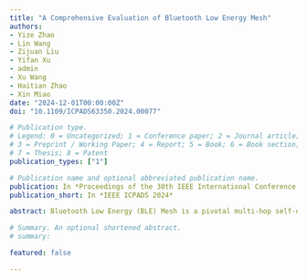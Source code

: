 ```yaml
---
title: "A Comprehensive Evaluation of Bluetooth Low Energy Mesh"
authors:
- Yize Zhao
- Lin Wang
- Zijuan Liu
- Yifan Xu
- admin
- Xu Wang
- Haitian Zhao
- Xin Miao
date: "2024-12-01T00:00:00Z"
doi: "10.1109/ICPADS63350.2024.00077"

# Publication type.
# Legend: 0 = Uncategorized; 1 = Conference paper; 2 = Journal article;
# 3 = Preprint / Working Paper; 4 = Report; 5 = Book; 6 = Book section;
# 7 = Thesis; 8 = Patent
publication_types: ["1"]

# Publication name and optional abbreviated publication name.
publication: In *Proceedings of the 30th IEEE International Conference on Parallel and Distributed Systems*
publication_short: In *IEEE ICPADS 2024*

abstract: Bluetooth Low Energy (BLE) Mesh is a pivotal multi-hop self-organizing network in the Internet of Things (IoT) domain, offering low power consumption, low cost, and robustness. This paper presents a comprehensive study on the communication performance of BLE-Mesh using commercial off-the-shelf devices, focusing on the impact of key mesh parameters such as transmission power, packet interval, and network structure on performance. Through extensive indoor and outdoor experiments, we quantify the impact of these parameters and conduct a detailed study. Our findings provide insights into the actual communication range of BLE-Mesh, the effect of node design on overall network performance, and the configuration for optimal performance. The research contributes to the establishment of a BLE-Mesh network in real-world environments, answering critical questions for practitioners, and offering a reference for future BLE-Mesh deployments. This work furthers our understanding of the characteristics, challenges, and future directions of BLE-Mesh, setting the stage for advancements in IoT applications such as smart offices and homes.

# Summary. An optional shortened abstract.
# summary: 

featured: false

---
```

